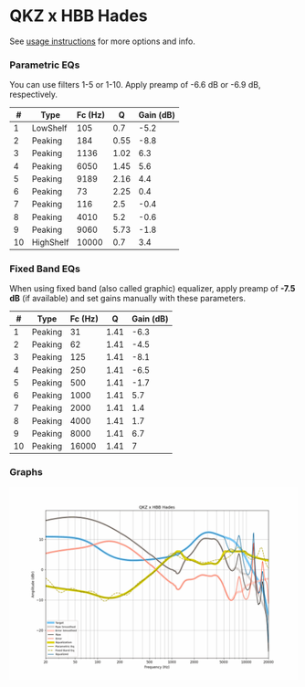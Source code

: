 # QKZ x HBB Hades
See [usage instructions](https://github.com/jaakkopasanen/AutoEq#usage) for more options and info.

### Parametric EQs
You can use filters 1-5 or 1-10. Apply preamp of -6.6 dB or -6.9 dB, respectively.

|   # | Type      |   Fc (Hz) |    Q |   Gain (dB) |
|-----|-----------|-----------|------|-------------|
|   1 | LowShelf  |       105 | 0.7  |        -5.2 |
|   2 | Peaking   |       184 | 0.55 |        -8.8 |
|   3 | Peaking   |      1136 | 1.02 |         6.3 |
|   4 | Peaking   |      6050 | 1.45 |         5.6 |
|   5 | Peaking   |      9189 | 2.16 |         4.4 |
|   6 | Peaking   |        73 | 2.25 |         0.4 |
|   7 | Peaking   |       116 | 2.5  |        -0.4 |
|   8 | Peaking   |      4010 | 5.2  |        -0.6 |
|   9 | Peaking   |      9060 | 5.73 |        -1.8 |
|  10 | HighShelf |     10000 | 0.7  |         3.4 |

### Fixed Band EQs
When using fixed band (also called graphic) equalizer, apply preamp of **-7.5 dB** (if available) and set gains manually with these parameters.

|   # | Type    |   Fc (Hz) |    Q |   Gain (dB) |
|-----|---------|-----------|------|-------------|
|   1 | Peaking |        31 | 1.41 |        -6.3 |
|   2 | Peaking |        62 | 1.41 |        -4.5 |
|   3 | Peaking |       125 | 1.41 |        -8.1 |
|   4 | Peaking |       250 | 1.41 |        -6.5 |
|   5 | Peaking |       500 | 1.41 |        -1.7 |
|   6 | Peaking |      1000 | 1.41 |         5.7 |
|   7 | Peaking |      2000 | 1.41 |         1.4 |
|   8 | Peaking |      4000 | 1.41 |         1.7 |
|   9 | Peaking |      8000 | 1.41 |         6.7 |
|  10 | Peaking |     16000 | 1.41 |         7   |

### Graphs
![](./QKZ%20x%20HBB%20Hades.png)
